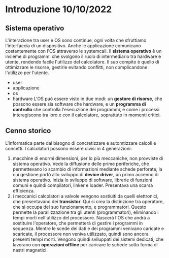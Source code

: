 # Introduzione 10/10/2022
## Sistema operativo
L'interazione tra user e OS sono continue, ogni volta che sfruttiamo l'interfaccia di un dispositivo. Anche le applicazione comunicano costantemente con l'OS attraverso le systemcall. Il __sistema operativo__ è un insieme di programmi che svolgono il ruolo di intermediario tra hardware e utente, rendendo facile l'utilizzo del calcolatore. Il suo compito è quello di ottimizzare le risorse, gestirle evitando conflitti, non complicandone l'utilizzo per l'utente.
- user
- applicazione
- os
- hardware
L'OS può essere visto in due modi: un __gestore di risorse__, che possono essere sia software che hardware, e un __programma di controllo__ che controlla l'esecuzione dei programmi, e come i processi interagiscono tra loro e con il calcolatore, soprattuto in momenti critici.

## Cenno storico
L'informatica parte dal bisogno di concretizzare e automtizzare calcoli e concetti. I calcolatori possono essere divisi in 4 generazioni:
1. macchine di enormi dimensioni, per lo più meccaniche, non provviste di sistema operativo. Vede la diffusione delle prime periferiche, che permettevano lo scambio di informazioni mediante schede perforate, la cui gestione portò allo sviluppo di __device driver__, un primo accenno di sistema operativo. Inizia lo sviluppo di software, librerie di funzioni comuni e quindi compilatori, linker e loader. Presentava una scarsa efficienza.
2. i meccanici calcolatori a valvole vengono sostiuiti da quelli elettronici, che presentavano dei __transistor__. Qui si crea la distinzione tra operatore, che si occupa del suo funzionamento, e programmatori. Questo permette la parallizzazione tra gli utenti (programmatori), eliminando i tempi morti nell'utilizzo del processore. Nascerà l'OS che andrà a sostituire l'operatore, che permetterà di gestire i programmi in sequenza. Mentre le scede dei dati e dei programmi venivano caricate e scaricate, il processore non veniva utilizzato, quindi sono ancora presenti tempi morti. Vengono quindi sviluppati dei sistemi dedicati, che lavorano con __operazioni offline__ per caricare le schede sotto forma di nastri magnetici.